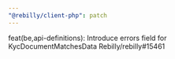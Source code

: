 ```yaml
---
"@rebilly/client-php": patch
---
```


feat(be,api-definitions): Introduce errors field for KycDocumentMatchesData Rebilly/rebilly#15461
